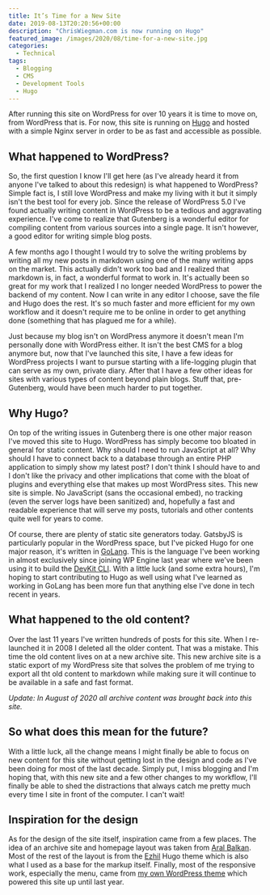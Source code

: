 ```yaml
---
title: It’s Time for a New Site
date: 2019-08-13T20:20:56+00:00
description: "ChrisWiegman.com is now running on Hugo"
featured_image: /images/2020/08/time-for-a-new-site.jpg
categories:
  - Technical
tags:
  - Blogging
  - CMS
  - Development Tools
  - Hugo
---
```


After running this site on WordPress for over 10 years it is time to move on, from WordPress that is. For now, this site is running on [Hugo](https://gohugo.io/ "The Hugo static site generator") and hosted with a simple Nginx server in order to be as fast and accessible as possible.

## What happened to WordPress?

So, the first question I know I'll get here (as I've already heard it from anyone I've talked to about this redesign) is what happened to WordPress? Simple fact is, I still love WordPress and make my living with it but it simply isn't the best tool for every job. Since the release of WordPress 5.0 I've found actually writing content in WordPress to be a tedious and aggravating experience. I've come to realize that Gutenberg is a wonderful editor for compiling content from various sources into a single page. It isn't however, a good editor for writing simple blog posts.

A few months ago I thought I would try to solve the writing problems by writing all my new posts in markdown using one of the many writing apps on the market. This actually didn't work too bad and I realized that markdown is, in fact, a wonderful format to work in. It's actually been so great for my work that I realized I no longer needed WordPress to power the backend of my content. Now I can write in any editor I choose, save the file and Hugo does the rest. It's so much faster and more efficient for my own workflow and it doesn't require me to be online in order to get anything done (something that has plagued me for a while).

Just because my blog isn't on WordPress anymore it doesn't mean I'm personally done with WordPress either. It isn't the best CMS for a blog anymore but, now that I've launched this site, I have a few ideas for WordPress projects I want to pursue starting with a life-logging plugin that can serve as my own, private diary. After that I have a few other ideas for sites with various types of content beyond plain blogs. Stuff that, pre-Gutenberg, would have been much harder to put together.

## Why Hugo?

On top of the writing issues in Gutenberg there is one other major reason I've moved this site to Hugo. WordPress has simply become too bloated in general for static content. Why should I need to run JavaScript at all? Why should I have to connect back to a database through an entire PHP application to simply show my latest post? I don't think I should have to and I don't like the privacy and other implications that come with the bloat of plugins and everything else that makes up most WordPress sites. This new site is simple. No JavaScript (sans the occasional embed), no tracking (even the server logs have been sanitized) and, hopefully a fast and readable experience that will serve my posts, tutorials and other contents quite well for years to come.

Of course, there are plenty of static site generators today. GatsbyJS is particularly popular in the WordPress space, but I've picked Hugo for one major reason, it's written in [GoLang](https://golang.org/ "GoLang programming language"). This is the language I've been working in almost exclusively since joining WP Engine last year where we've been using it to build the [DevKit CLI](https://wpengine.com/devkit/ "WP Engine's DevKit local development environment"). With a little luck (and some extra hours), I'm hoping to start contributing to Hugo as well using what I've learned as working in GoLang has been more fun that anything else I've done in tech recent in years.

## What happened to the old content?

Over the last 11 years I've written hundreds of posts for this site. When I re-launched it in 2008 I deleted all the older content. That was a mistake. This time the old content lives on at a new archive site. This new archive site is a static export of my WordPress site that solves the problem of me trying to export all tht old content to markdown while making sure it will continue to be available in a safe and fast format.

_Update: In August of 2020 all archive content was brought back into this site._

## So what does this mean for the future?

With a little luck, all the change means I might finally be able to focus on new content for this site without getting lost in the design and code as I've been doing for most of the last decade. Simply put, I miss blogging and I'm hoping that, with this new site and a few other changes to my workflow, I'll finally be able to shed the distractions that always catch me pretty much every time I site in front of the computer. I can't wait!

## Inspiration for the design

As for the design of the site itself, inspiration came from a few places. The idea of an archive site and homepage layout was taken from [Aral Balkan](https://ar.al "Aral Balkan"). Most of the rest of the layout is from the [Ezhil](https://github.com/vividvilla/ezhil "Ezhil Hugo theme") Hugo theme which is also what I used as a base for the markup itself. Finally, most of the responsive work, especially the menu, came from [my own WordPress theme](https://gitea.chriswiegman.com/chriswiegman/chriswiegman-theme "the old ChrisWiegman.com WordPress theme") which powered this site up until last year.